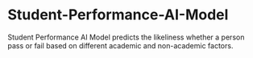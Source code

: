 # Student-Performance-AI-Model
Student Performance AI Model predicts the likeliness whether a person pass or fail based on different academic and non-academic factors.
